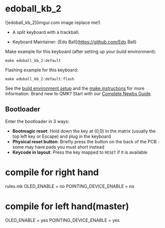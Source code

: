 # edoball_kb_2

![edoball_kb_2](imgur.com image replace me!)

* A split keyboard with a trackball.

* Keyboard Maintainer: [Edo Ball](https://github.com/Edo Ball)

Make example for this keyboard (after setting up your build environment):

    make edoball_kb_2:default

Flashing example for this keyboard:

    make edoball_kb_2:default:flash

See the [build environment setup](https://docs.qmk.fm/#/getting_started_build_tools) and the [make instructions](https://docs.qmk.fm/#/getting_started_make_guide) for more information. Brand new to QMK? Start with our [Complete Newbs Guide](https://docs.qmk.fm/#/newbs).

## Bootloader

Enter the bootloader in 3 ways:

* **Bootmagic reset**: Hold down the key at (0,0) in the matrix (usually the top left key or Escape) and plug in the keyboard
* **Physical reset button**: Briefly press the button on the back of the PCB - some may have pads you must short instead
* **Keycode in layout**: Press the key mapped to `RESET` if it is available

# compile for right hand
rules.mk 
OLED_ENABLE = no
POINTING_DEVICE_ENABLE = no

# compile for left hand(master)
OLED_ENABLE = yes
POINTING_DEVICE_ENABLE = yes

